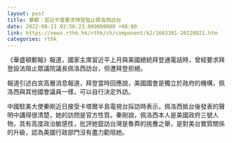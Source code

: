 ```yaml
---
layout: post
title: 華郵：習近平曾要求拜登阻止佩洛西訪台
date: 2022-08-21 02:56:23.000000000 +08:00
link: https://news.rthk.hk/rthk/ch/component/k2/1663301-20220821.htm
categories: rthk
---
```


《華盛頓郵報》報道，國家主席習近平上月與美國總統拜登通電話時，曾經要求拜登設法阻止眾議院議長佩洛西訪台，但遭拜登拒絕。

報道引述白宮高層消息報道，拜登當時回應說，美國國會是獨立於政府的機構，佩洛西與其他國會議員一樣，可以自行決定外訪。

中國駐美大使秦剛近日接受卡塔爾半島電視台採訪時表示，佩洛西抵台後發表的聲明中講得很清楚，她的訪問是官方性質。秦剛說，佩洛西本人是美國政府三號人物，具有高度政治敏感性，批評她竄訪台灣是魯莽的挑釁之舉，是對美台實質關係的升級，認為美國行政部門沒有盡力勸阻她。
